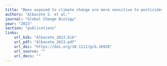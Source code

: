 ```yaml
---
title: "Bees exposed to climate change are more sensitive to pesticides"
authors: "Albacete S. et al."
journal: "Global Change Biology"
year: "2023"
section: "publications"
links:
    url_bib: "Albacete_2023.bib"
    url_pdf: "Albacete_2023.pdf"
    url_doi: "https://doi.org/10.1111/gcb.16928"
    url_source: ""
    url_docs: ""
---
```

